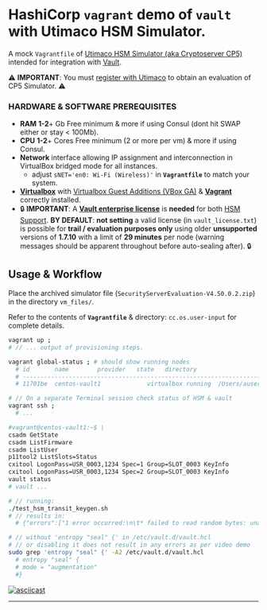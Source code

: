 # HashiCorp `vagrant` demo of `vault` with Utimaco HSM Simulator.

A mock `Vagrantfile` of [Utimaco HSM Simulator (aka Cryptoserver CP5)](https://hsm.utimaco.com/products-hardware-security-modules/hsm-simulators/securityserver-simulator/) intended for integration with [Vault](https://www.vaultproject.io/).

:warning: **IMPORTANT**: You must [register with Utimaco](https://support.hsm.utimaco.com/) to obtain an evaluation of CP5 Simulator. :warning:

### HARDWARE & SOFTWARE PREREQUISITES

 - **RAM** **1-2**+ Gb Free minimum & more if using Consul (dont hit SWAP either or stay < 100Mb).
 - **CPU** **1-2**+ Cores Free minimum (2 or more per vm) & more if using Consul.
 - **Network** interface allowing IP assignment and interconnection in VirtualBox bridged mode for all instances.
   - adjust `sNET='en0: Wi-Fi (Wireless)'` in **`Vagrantfile`** to match your system.
 - [**Virtualbox**](https://www.virtualbox.org/) with [Virtualbox Guest Additions (VBox GA)](https://download.virtualbox.org/virtualbox/) & [**Vagrant**](https://www.vagrantup.com/) correctly installed.
 - :lock: **IMPORTANT**: A [**Vault enterprise license**](https://www.hashicorp.com/products/vault/pricing/) is **needed** for both [HSM Support](https://www.vaultproject.io/docs/enterprise/hsm). **BY DEFAULT**: **not setting** a valid license (in `vault_license.txt`) is possible for **trail / evaluation purposes only** using older **unsupported** versions of **1.7.10** with a limit of **29 minutes** per node (warning messages should be apparent throughout before auto-sealing after). :lock:


## Usage & Workflow

Place the archived simulator file (`SecurityServerEvaluation-V4.50.0.2.zip`) in the directory `vm_files/`.

Refer to the contents of **`Vagrantfile`** & directory: `cc.os.user-input` for complete details.


```bash
vagrant up ;
# // ... output of provisioning steps.

vagrant global-status ; # should show running nodes
  # id       name        provider   state   directory
  # -------------------------------------------------------------------------------------
  # 11701be  centos-vault1             virtualbox running  /Users/auser/hashicorp.vagrant_vault-hsm_utimaco_simulator

# // On a separate Terminal session check status of HSM & vault
vagrant ssh ;
  # ...

#vagrant@centos-vault1:~$ \
csadm GetState
csadm ListFirmware
csadm ListUser
p11tool2 ListSlots=Status
cxitool LogonPass=USR_0003,1234 Spec=1 Group=SLOT_0003 KeyInfo
cxitool LogonPass=USR_0003,1234 Spec=2 Group=SLOT_0003 KeyInfo
vault status
# vault ...
```

```bash
# // running:
./test_hsm_transit_keygen.sh
# // results in:
  # {"errors":["1 error occurred:\n\t* failed to read random bytes: unable to fill provided buffer with entropy: failed to read random bytes: unable to fill provided buffer with entropy: error initializing session for reading random bytes: error logging in to HSM: pkcs11: 0x100: CKR_USER_ALREADY_LOGGED_IN\n\n"]}

# // without 'entropy "seal" {' in /etc/vault.d/vault.hcl
# // or disabling it does not result in any errors as per video demo
sudo grep 'entropy "seal" {' -A2 /etc/vault.d/vault.hcl
  # entropy "seal" {
  #	mode = "augmentation"
  #}
```

[![asciicast](https://asciinema.org/a/407558.svg)](https://asciinema.org/a/407558)

------
